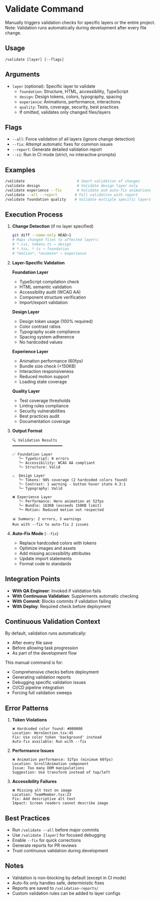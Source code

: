 # Validate Command

Manually triggers validation checks for specific layers or the entire project. Note: Validation runs automatically during development after every file change.

## Usage

```
/validate [layer] [--flags]
```

## Arguments

- `layer` (optional): Specific layer to validate
  - `foundation`: Structure, HTML, accessibility, TypeScript
  - `design`: Design tokens, colors, typography, spacing
  - `experience`: Animations, performance, interactions
  - `quality`: Tests, coverage, security, best practices
  - If omitted, validates only changed files/layers

## Flags

- `--all`: Force validation of all layers (ignore change detection)
- `--fix`: Attempt automatic fixes for common issues
- `--report`: Generate detailed validation report
- `--ci`: Run in CI mode (strict, no interactive prompts)

## Examples

```bash
/validate                        # Smart validation of changes
/validate design                 # Validate design layer only
/validate experience --fix       # Validate and auto-fix animations
/validate --all --report        # Full validation with report
/validate foundation quality    # Validate multiple specific layers
```

## Execution Process

1. **Change Detection** (if no layer specified)
   ```bash
   git diff --name-only HEAD~1
   # Maps changed files to affected layers:
   # *.css, tokens.ts → design
   # *.tsx, *.ts → foundation
   # *motion*, *animate* → experience
   ```

2. **Layer-Specific Validation**

   **Foundation Layer**
   - TypeScript compilation check
   - HTML semantic validation
   - Accessibility audit (WCAG AA)
   - Component structure verification
   - Import/export validation

   **Design Layer**
   - Design token usage (100% required)
   - Color contrast ratios
   - Typography scale compliance
   - Spacing system adherence
   - No hardcoded values

   **Experience Layer**
   - Animation performance (60fps)
   - Bundle size check (<150KB)
   - Interaction responsiveness
   - Reduced motion support
   - Loading state coverage

   **Quality Layer**
   - Test coverage thresholds
   - Linting rules compliance
   - Security vulnerabilities
   - Best practices audit
   - Documentation coverage

3. **Output Format**
   ```
   🔍 Validation Results
   ━━━━━━━━━━━━━━━━━━━━━━━
   
   ✅ Foundation Layer
      └─ TypeScript: 0 errors
      └─ Accessibility: WCAG AA compliant
      └─ Structure: Valid
   
   ⚠️  Design Layer
      └─ Tokens: 98% coverage (2 hardcoded colors found)
      └─ Contrast: 1 warning - button hover state 4.3:1
      └─ Typography: Valid
   
   ❌ Experience Layer
      └─ Performance: Hero animation at 52fps
      └─ Bundle: 163KB (exceeds 150KB limit)
      └─ Motion: Reduced motion not respected
   
   📊 Summary: 2 errors, 3 warnings
   Run with --fix to auto-fix 2 issues
   ```

4. **Auto-Fix Mode** (`--fix`)
   - Replace hardcoded colors with tokens
   - Optimize images and assets
   - Add missing accessibility attributes
   - Update import statements
   - Format code to standards

## Integration Points

- **With QA Engineer**: Invoked if validation fails
- **With Continuous Validation**: Supplements automatic checking
- **With Commit**: Blocks commits if validation failing
- **With Deploy**: Required check before deployment

## Continuous Validation Context

By default, validation runs automatically:
- After every file save
- Before allowing task progression
- As part of the development flow

This manual command is for:
- Comprehensive checks before deployment
- Generating validation reports
- Debugging specific validation issues
- CI/CD pipeline integration
- Forcing full validation sweeps

## Error Patterns

1. **Token Violations**
   ```
   ❌ Hardcoded color found: #000000
   Location: HeroSection.tsx:45
   Fix: Use color token 'background' instead
   Auto-fix available: Run with --fix
   ```

2. **Performance Issues**
   ```
   ❌ Animation performance: 52fps (minimum 60fps)
   Location: ScrollAnimation component
   Issue: Too many DOM manipulations
   Suggestion: Use transform instead of top/left
   ```

3. **Accessibility Failures**
   ```
   ❌ Missing alt text on image
   Location: TeamMember.tsx:23
   Fix: Add descriptive alt text
   Impact: Screen readers cannot describe image
   ```

## Best Practices

- Run `/validate --all` before major commits
- Use `/validate [layer]` for focused debugging
- Enable `--fix` for quick corrections
- Generate reports for PR reviews
- Trust continuous validation during development

## Notes

- Validation is non-blocking by default (except in CI mode)
- Auto-fix only handles safe, deterministic fixes
- Reports are saved to `/validation-reports/`
- Custom validation rules can be added to layer configs